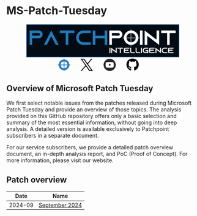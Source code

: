 # MS-Patch-Tuesday

<p align="center">
    <a href="https://patchpoint.io"><img width="400px" alt="Patchpoint" title="Patchpoint" src="./Logo/github_logo_i.png"/></a><br>
    <a href="https://patchpoint.io"><img width="32px" alt="Patchpoint" title="Patchpoint" src="./Logo/fap.png"/></a>
    &#8287;&#8287;&#8287;&#8287;&#8287;
    <a href="https://x.com/_patchpoint_"><img width="32px" alt="Twitter" title="Twitter" src="./Logo/x.svg"/></a>
    &#8287;&#8287;&#8287;&#8287;&#8287;
    <a href="https://www.youtube.com/@PatchPointSec"><img width="32px" alt="Youtube" title="Youtube" src="./Logo/youtube.png"/></a>
    &#8287;&#8287;&#8287;&#8287;&#8287;
    <a href="https://github.com/patchpoint/"><img width="32px" alt="Github" title="Github" src="./Logo/github.svg"/></a>
    &#8287;&#8287;&#8287;&#8287;&#8287;
</p>

## Overview of Microsoft Patch Tuesday

We first select notable issues from the patches released during Microsoft Patch Tuesday and provide an overview of those topics. The analysis provided on this GitHub repository offers only a basic selection and summary of the most essential information, without going into deep analysis. A detailed version is available exclusively to Patchpoint subscribers in a separate document.

For our service subscribers, we provide a detailed patch overview document, an in-depth analysis report, and PoC (Proof of Concept). For more information, please visit our website.

## Patch overview

|Date|Name|
|----|----|
|2024-09|[September 2024](./2024-09-Patch_tuesday_overview.md)|
